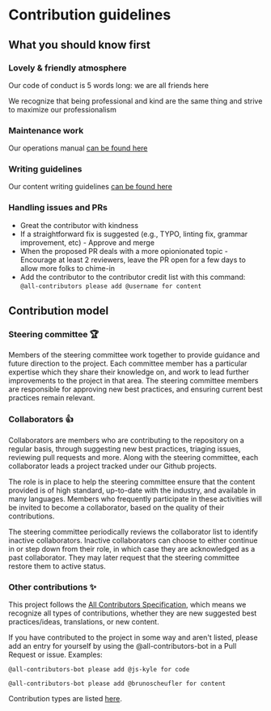 # Contribution guidelines

## What you should know first

### Lovely & friendly atmosphere

Our code of conduct is 5 words long: we are all friends here

We recognize that being professional and kind are the same thing and strive to maximize our professionalism

### Maintenance work

Our operations manual [can be found here](/.operations/operations-manual.md)

### Writing guidelines

Our content writing guidelines [can be found here](/.operations/writing-guidelines.md)

### Handling issues and PRs

- Great the contributor with kindness
- If a straightforward fix is suggested (e.g., TYPO, linting fix, grammar improvement, etc) - Approve and merge
- When the proposed PR deals with a more opionionated topic - Encourage at least 2 reviewers, leave the PR open for a few days to allow more folks to chime-in
- Add the contributor to the contributor credit list with this command: `@all-contributors please add @username for content`


## Contribution model

### Steering committee 🏆

Members of the steering committee work together to provide guidance and future direction to the project. Each committee member has a particular expertise which they share their knowledge on, and work to lead further improvements to the project in that area. The steering committee members are responsible for approving new best practices, and ensuring current best practices remain relevant.

### Collaborators 👍

Collaborators are members who are contributing to the repository on a regular basis, through suggesting new best practices, triaging issues, reviewing pull requests and more. Along with the steering committee, each collaborator leads a project tracked under our Github projects.

The role is in place to help the steering committee ensure that the content provided is of high standard, up-to-date with the industry, and available in many languages. Members who frequently participate in these activities will be invited to become a collaborator, based on the quality of their contributions.

The steering committee periodically reviews the collaborator list to identify inactive collaborators. Inactive collaborators can choose to either continue in or step down from their role, in which case they are acknowledged as a past collaborator. They may later request that the steering committee restore them to active status.

### Other contributions ✨

This project follows the [All Contributors Specification](https://allcontributors.org/), which means we recognize all types of contributions, whether they are new suggested best practices/ideas, translations, or new content.

If you have contributed to the project in some way and aren't listed, please add an entry for yourself by using the @all-contributors-bot in a Pull Request or issue. Examples:

`@all-contributors-bot please add @js-kyle for code`

`@all-contributors-bot please add @brunoscheufler for content`

Contribution types are listed [here](https://allcontributors.org/docs/en/emoji-key).
